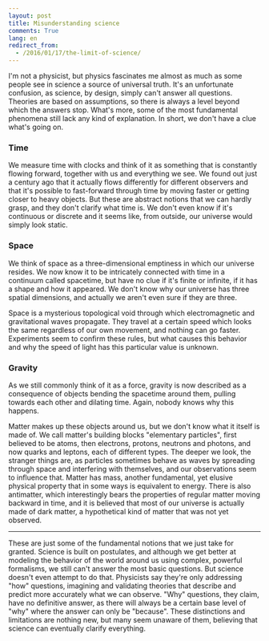 ```yaml
---
layout: post
title: Misunderstanding science
comments: True
lang: en
redirect_from:
  - /2016/01/17/the-limit-of-science/
---
```


I'm not a physicist, but physics fascinates me almost as much as some people see in science a source of universal truth. It's an unfortunate confusion, as science, by design, simply can't answer all questions. Theories are based on assumptions, so there is always a level beyond which the answers stop. What's more, some of the most fundamental phenomena still lack any kind of explanation. In short, we don't have a clue what's going on.

<!--more-->

### Time

We measure time with clocks and think of it as something that is constantly flowing forward, together with us and everything we see. We found out just a century ago that it actually flows differently for different observers and that it's possible to fast-forward through time by moving faster or getting closer to heavy objects. But these are abstract notions that we can hardly grasp, and they don't clarify what time is. We don't even know if it's continuous or discrete and it seems like, from outside, our universe would simply look static.

### Space

We think of space as a three-dimensional emptiness in which our universe resides. We now know it to be intricately connected with time in a continuum called spacetime, but have no clue if it's finite or infinite, if it has a shape and how it appeared. We don't know why our universe has three spatial dimensions, and actually we aren't even sure if they are three.

Space is a mysterious topological void through which electromagnetic and gravitational waves propagate. They travel at a certain speed which looks the same regardless of our own movement, and nothing can go faster. Experiments seem to confirm these rules, but what causes this behavior and why the speed of light has this particular value is unknown.  

### Gravity

As we still commonly think of it as a force, gravity is now described as a consequence of objects bending the spacetime around them, pulling towards each other and dilating time. Again, nobody knows why this happens.

Matter makes up these objects around us, but we don't know what it itself is made of. We call matter's building blocks "elementary particles", first believed to be atoms, then electrons, protons, neutrons and photons, and now quarks and leptons, each of different types. The deeper we look, the stranger things are, as particles sometimes behave as waves by spreading through space and interfering with themselves, and our observations seem to influence that. Matter has mass, another fundamental, yet elusive physical property that in some ways is equivalent to energy. There is also antimatter, which interestingly bears the properties of regular matter moving backward in time, and it is believed that most of our universe is actually made of dark matter, a hypothetical kind of matter that was not yet observed.

---

These are just some of the fundamental notions that we just take for granted. Science is built on postulates, and although we get better at modeling the behavior of the world around us using complex, powerful formalisms, we still can't answer the most basic questions. But science doesn't even attempt to do that. Physicists say they're only addressing "how" questions, imagining and validating theories that describe and predict more accurately what we can observe. "Why" questions, they claim, have no definitive answer, as there will always be a certain base level of "why" where the answer can only be "because". These distinctions and limitations are nothing new, but many seem unaware of them, believing that science can eventually clarify everything.  

